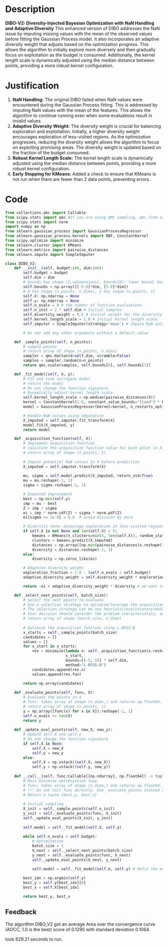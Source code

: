 # Description
**DIBO-V2: Diversity-Injected Bayesian Optimization with NaN Handling and Adaptive Diversity** This enhanced version of DIBO addresses the NaN issue by imputing missing values with the mean of the observed values before fitting the Gaussian Process model. It also incorporates an adaptive diversity weight that adjusts based on the optimization progress. This allows the algorithm to initially explore more diversely and then gradually focus on exploitation as the budget is consumed. Additionally, the kernel length scale is dynamically adjusted using the median distance between points, providing a more robust kernel configuration.

# Justification
1.  **NaN Handling:** The original DIBO failed when NaN values were encountered during the Gaussian Process fitting. This is addressed by imputing NaN values with the mean of the features. This allows the algorithm to continue running even when some evaluations result in invalid values.
2.  **Adaptive Diversity Weight:** The diversity weight is crucial for balancing exploration and exploitation. Initially, a higher diversity weight encourages exploration of less-visited regions. As the optimization progresses, reducing the diversity weight allows the algorithm to focus on exploiting promising areas. The diversity weight is updated based on the fraction of the budget consumed.
3.  **Robust Kernel Length Scale:** The kernel length scale is dynamically adjusted using the median distance between points, providing a more robust kernel configuration.
4.  **Early Stopping for KMeans:** Added a check to ensure that KMeans is not run when there are fewer than 2 data points, preventing errors.

# Code
```python
from collections.abc import Callable
from scipy.stats import qmc #If you are using QMC sampling, qmc from scipy is encouraged. Remove this line if you have better alternatives.
from scipy.stats import norm
import numpy as np
from sklearn.gaussian_process import GaussianProcessRegressor
from sklearn.gaussian_process.kernels import RBF, ConstantKernel
from scipy.optimize import minimize
from sklearn.cluster import KMeans
from sklearn.metrics import pairwise_distances
from sklearn.impute import SimpleImputer

class DIBO_V2:
    def __init__(self, budget:int, dim:int):
        self.budget = budget
        self.dim = dim
        # bounds has shape (2,<dimension>), bounds[0]: lower bound, bounds[1]: upper bound
        self.bounds = np.array([[-5.0]*dim, [5.0]*dim])
        # X has shape (n_points, n_dims), y has shape (n_points, 1)
        self.X: np.ndarray = None
        self.y: np.ndarray = None
        self.n_evals = 0 # the number of function evaluations
        self.n_init = 2 * self.dim # Initial samples
        self.diversity_weight = 0.5 # Initial weight for the diversity term in the acquisition function
        self.kernel_length_scale = 1.0 # Initial kernel length scale
        self.imputer = SimpleImputer(strategy='mean') # Impute NaN values with the mean

        # Do not add any other arguments without a default value

    def _sample_points(self, n_points):
        # sample points
        # return array of shape (n_points, n_dims)
        sampler = qmc.Halton(d=self.dim, scramble=False)
        samples = sampler.random(n=n_points)
        return qmc.scale(samples, self.bounds[0], self.bounds[1])

    def _fit_model(self, X, y):
        # Fit and tune surrogate model 
        # return the model
        # Do not change the function signature
        # Dynamically adjust kernel length scale
        self.kernel_length_scale = np.median(pairwise_distances(X))
        kernel = ConstantKernel(1.0, constant_value_bounds="fixed") * RBF(length_scale=self.kernel_length_scale, length_scale_bounds="fixed")
        model = GaussianProcessRegressor(kernel=kernel, n_restarts_optimizer=5, alpha=1e-5)

        # Handle NaN values using imputation
        X_imputed = self.imputer.fit_transform(X)
        model.fit(X_imputed, y)
        return model

    def _acquisition_function(self, X):
        # Implement acquisition function 
        # calculate the acquisition function value for each point in X
        # return array of shape (n_points, 1)
        
        # Impute potential NaN values in X before prediction
        X_imputed = self.imputer.transform(X)
        
        mu, sigma = self.model.predict(X_imputed, return_std=True)
        mu = mu.reshape(-1, 1)
        sigma = sigma.reshape(-1, 1)

        # Expected Improvement
        best = np.min(self.y)
        imp = mu - best
        Z = imp / sigma
        ei = imp * norm.cdf(Z) + sigma * norm.pdf(Z)
        ei[sigma <= 1e-6] = 0.0  # avoid division by zero

        # Diversity term: encourage exploration in less-visited regions
        if self.X is not None and len(self.X) > 5:
            kmeans = KMeans(n_clusters=min(5, len(self.X)), random_state=0, n_init = 'auto').fit(self.X)
            clusters = kmeans.predict(X_imputed)
            distances = np.array([np.min(pairwise_distances(x.reshape(1, -1), self.X[kmeans.labels_ == cluster])) for x, cluster in zip(X_imputed, clusters)])
            diversity = distances.reshape(-1, 1)
        else:
            diversity = np.zeros_like(ei)

        # Adaptive diversity weight
        exploration_fraction = 1.0 - (self.n_evals / self.budget)
        adaptive_diversity_weight = self.diversity_weight * exploration_fraction

        return -ei + adaptive_diversity_weight * diversity # we want to maximize EI and diversity

    def _select_next_points(self, batch_size):
        # Select the next points to evaluate
        # Use a selection strategy to optimize/leverage the acquisition function 
        # The selection strategy can be any heuristic/evolutionary/mathematical/hybrid methods.
        # Your decision should consider the problem characteristics, acquisition function, and the computational efficiency.
        # return array of shape (batch_size, n_dims)
        
        # Optimize the acquisition function using L-BFGS-B
        x_starts = self._sample_points(batch_size)
        candidates = []
        values = []
        for x_start in x_starts:
            res = minimize(lambda x: self._acquisition_function(x.reshape(1, -1)),
                           x_start,
                           bounds=[(-5, 5)] * self.dim,
                           method="L-BFGS-B")
            candidates.append(res.x)
            values.append(res.fun)
        
        return np.array(candidates)

    def _evaluate_points(self, func, X):
        # Evaluate the points in X
        # func: takes array of shape (n_dims,) and returns np.float64.
        # return array of shape (n_points, 1)
        y = np.array([func(x) for x in X]).reshape(-1, 1)
        self.n_evals += len(X)
        return y
    
    def _update_eval_points(self, new_X, new_y):
        # Update self.X and self.y
        # Do not change the function signature
        if self.X is None:
            self.X = new_X
            self.y = new_y
        else:
            self.X = np.vstack((self.X, new_X))
            self.y = np.vstack((self.y, new_y))
    
    def __call__(self, func:Callable[[np.ndarray], np.float64]) -> tuple[np.float64, np.array]:
        # Main minimize optimization loop
        # func: takes array of shape (n_dims,) and returns np.float64. 
        # !!! Do not call func directly. Use _evaluate_points instead and be aware of the budget when calling it. !!!
        # Return a tuple (best_y, best_x)
        
        # Initial sampling
        X_init = self._sample_points(self.n_init)
        y_init = self._evaluate_points(func, X_init)
        self._update_eval_points(X_init, y_init)
        
        self.model = self._fit_model(self.X, self.y)
        
        while self.n_evals < self.budget:
            # Optimization
            batch_size = 1
            X_next = self._select_next_points(batch_size)
            y_next = self._evaluate_points(func, X_next)
            self._update_eval_points(X_next, y_next)

            self.model = self._fit_model(self.X, self.y) # Refit the model with new data
            
        best_idx = np.argmin(self.y)
        best_y = self.y[best_idx][0]
        best_x = self.X[best_idx]

        return best_y, best_x
```
## Feedback
 The algorithm DIBO_V2 got an average Area over the convergence curve (AOCC, 1.0 is the best) score of 0.1290 with standard deviation 0.1064.

took 629.21 seconds to run.